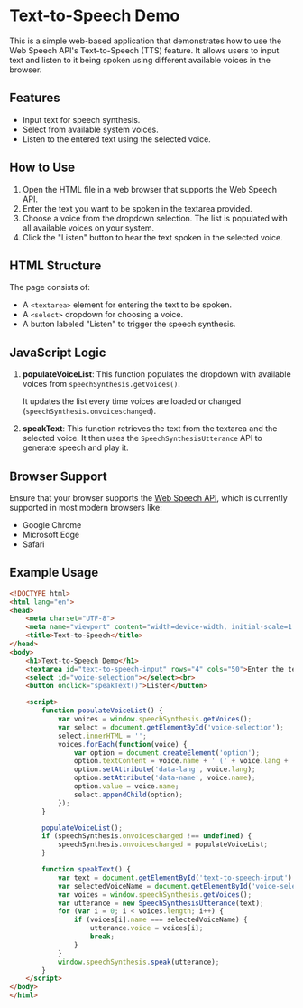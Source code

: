 # Text-to-Speech Demo

This is a simple web-based application that demonstrates how to use the Web Speech API's Text-to-Speech (TTS) feature. It allows users to input text and listen to it being spoken using different available voices in the browser.

## Features

- Input text for speech synthesis.
- Select from available system voices.
- Listen to the entered text using the selected voice.

## How to Use

1. Open the HTML file in a web browser that supports the Web Speech API.
2. Enter the text you want to be spoken in the textarea provided.
3. Choose a voice from the dropdown selection. The list is populated with all available voices on your system.
4. Click the "Listen" button to hear the text spoken in the selected voice.

## HTML Structure

The page consists of:
- A `<textarea>` element for entering the text to be spoken.
- A `<select>` dropdown for choosing a voice.
- A button labeled "Listen" to trigger the speech synthesis.

## JavaScript Logic

1. **populateVoiceList**: This function populates the dropdown with available voices from `speechSynthesis.getVoices()`.
   
   It updates the list every time voices are loaded or changed (`speechSynthesis.onvoiceschanged`).

2. **speakText**: This function retrieves the text from the textarea and the selected voice. It then uses the `SpeechSynthesisUtterance` API to generate speech and play it.

## Browser Support

Ensure that your browser supports the [Web Speech API](https://developer.mozilla.org/en-US/docs/Web/API/SpeechSynthesis), which is currently supported in most modern browsers like:
- Google Chrome
- Microsoft Edge
- Safari

## Example Usage

```html
<!DOCTYPE html>
<html lang="en">
<head>
    <meta charset="UTF-8">
    <meta name="viewport" content="width=device-width, initial-scale=1.0">
    <title>Text-to-Speech</title>
</head>
<body>
    <h1>Text-to-Speech Demo</h1>
    <textarea id="text-to-speech-input" rows="4" cols="50">Enter the text you want to speak here...</textarea><br>
    <select id="voice-selection"></select><br>
    <button onclick="speakText()">Listen</button>

    <script>
        function populateVoiceList() {
            var voices = window.speechSynthesis.getVoices();
            var select = document.getElementById('voice-selection');
            select.innerHTML = '';
            voices.forEach(function(voice) {
                var option = document.createElement('option');
                option.textContent = voice.name + ' (' + voice.lang + ')';
                option.setAttribute('data-lang', voice.lang);
                option.setAttribute('data-name', voice.name);
                option.value = voice.name;
                select.appendChild(option);
            });
        }

        populateVoiceList();
        if (speechSynthesis.onvoiceschanged !== undefined) {
            speechSynthesis.onvoiceschanged = populateVoiceList;
        }

        function speakText() {
            var text = document.getElementById('text-to-speech-input').value;
            var selectedVoiceName = document.getElementById('voice-selection').value;
            var voices = window.speechSynthesis.getVoices();
            var utterance = new SpeechSynthesisUtterance(text);
            for (var i = 0; i < voices.length; i++) {
                if (voices[i].name === selectedVoiceName) {
                    utterance.voice = voices[i];
                    break;
                }
            }
            window.speechSynthesis.speak(utterance);
        }
    </script>
</body>
</html>
```
